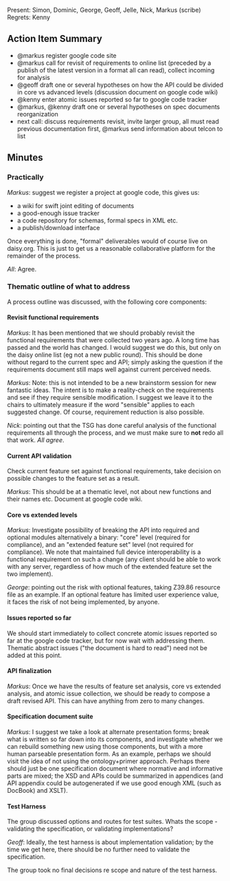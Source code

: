 Present: Simon, Dominic, George, Geoff, Jelle, Nick, Markus (scribe)
Regrets: Kenny



## Action Item Summary ##
  * @markus register google code site
  * @markus call for revisit of requirements to online list (preceded by a publish of the latest version in a format all can read), collect incoming for analysis
  * @geoff draft one or several hypotheses on how the API could be divided in core vs advanced levels (discussion document on google code wiki)
  * @kenny enter atomic issues reported so far to google code tracker
  * @markus, @kenny draft one or several hypotheses on spec documents reorganization
  * next call: discuss requirements revisit, invite larger group, all must read previous documentation first, @markus send information about telcon to list

## Minutes ##

### Practically ###
_Markus_: suggest we register a project at google code, this gives us:
  * a wiki for swift joint editing of documents
  * a good-enough issue tracker
  * a code repository for schemas, formal specs in XML etc.
  * a publish/download interface

Once everything is done, "formal" deliverables would of course live on daisy.org. This is just to get us a reasonable collaborative platform for the remainder of the process.

_All_: Agree.


### Thematic outline of what to address ###
A process outline was discussed, with the following core components:

#### Revisit functional requirements ####
_Markus_: It has been mentioned that we should probably revisit the functional requirements that were collected two years ago. A long time has passed and the world has changed. I would suggest we do this, but only on the daisy online list (eg not a new public round). This should be done without regard to the current spec and API; simply asking the question if the requirements document still maps well against current perceived needs.

_Markus_: Note: this is not intended to be a new brainstorm session for new fantastic ideas. The intent is to make a reality-check on the requirements and see if they require sensible modification. I suggest we leave it to the chairs to ultimately measure if the word "sensible" applies to each suggested change. Of course, requirement reduction is also possible.

_Nick_: pointing out that the TSG has done careful analysis of the functional requirements all through the process, and we must make sure to **not** redo all that work. _All agree_.

#### Current API validation ####
Check current feature set against functional requirements, take decision on possible changes to the feature set as a result.

_Markus_: This should be at a thematic level, not about new functions and their names etc. Document at google code wiki.

#### Core vs extended levels ####
_Markus_: Investigate possibility of breaking the API into required and optional modules alternatively a binary: "core" level (required for compliance), and an "extended feature set" level (not required for compliance). We note that maintained full device interoperability is a functional requirement on such a change (any client should be able to work with any server, regardless of how much of the extended feature set the two implement).

_George_: pointing out the risk with optional features, taking Z39.86 resource file as an example. If an optional feature has limited user experience value, it faces the risk of not being implemented, by anyone.

#### Issues reported so far ####
We should start immediately to collect concrete atomic issues reported so far at the google code tracker, but for now wait with addressing them. Thematic abstract issues ("the document is hard to read") need not be added at this point.

#### API finalization ####
_Markus_: Once we have the results of feature set analysis, core vs extended analysis, and atomic issue collection, we should be ready to compose a draft revised API. This can have anything from zero to many changes.

#### Specification document suite ####
_Markus_: I suggest we take a look at alternate presentation forms; break what is written so far down into its components, and investigate whether we can rebuild something new using those components, but with a more human parseable presentation form. As an example, perhaps we should visit the idea of not using the ontology+primer approach. Perhaps there should just be one specification document where normative and informative parts are mixed; the XSD and APIs could be summarized in appendices (and API appendix could be autogenerated if we use good enough XML (such as DocBook) and XSLT).

#### Test Harness ####
The group discussed options and routes for test suites. Whats the scope - validating the specification, or validating implementations?

_Geoff_: Ideally, the test harness is about implementation validation; by the time we get here, there should be no further need to validate the specification.

The group took no final decisions re scope and nature of the test harness.